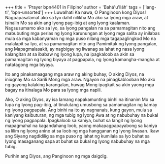 +++
title = 'Prayer bpn4401 in Filipino'
author = 'Bahá'u'lláh'
tags = ['lang-tl', 'bpn-unsorted']
+++
Luwalhati Ka nawa, O Panginoon kong Diyos! Nagpapasalamat ako sa Iyo dahil nilikha Mo ako sa Iyong mga araw, at isinalin Mo sa akin ang Iyong pag-ibig at ang Iyong kaalaman. Nagsusumamo ako sa Iyo, sa Iyong pangalan na sa pamamagitan nito ang mabubuting mga perlas ng Iyong karunungan at Iyong mga salita ay inilabas mula sa mga kabanyaman ng mga puso nilang mga tagapaglingkod Mo na malalapit sa Iyo, at sa pamamagitan nito ang Pamimitak ng Iyong pangalan, ang Mapagmalasakit, ay nagbigay ng liwanag sa lahat ng nasa Iyong kalangitan at sa ibabaw ng Iyong lupa, na ipagkaloob sa akin sa pamamagitan ng Iyong biyaya at pagpapala, ng Iyong kamangha-mangha at natatagong mga biyaya.

Ito ang pinakamaagang mga araw ng aking buhay, O aking Diyos, na iniugnay Mo sa Sarili Mong mga araw. Ngayon na pinagkablooban Mo ako ng gayong kalaking karangalan, huwag Mong ipagkait sa akin yaong mga bagay na itinalaga Mo para sa Iyong mga napili.

Ako, O aking Diyos, ay isa lamang napakamunting binhi na itinanim Mo sa lupa ng Iyong pag-ibig, at tinulutang umusbong sa pamamagitan ng kamay ng Iyong pagpapala. Ang binhi na ito ay nagnanais, kung gayon, mula sa kaniyang kaibuturan, ng mga tubig ng Iyong Awa at ng nabubuhay na bukal ng Iyong pagpapala. Ipagkaloob sa kaniya, buhat sa langit ng Iyong mapagmahal na kagandahang loob, yaong makapagpapayabong sa kaniya sa lilim ng Iyong anino at sa loob ng mga hangganan ng Iyong liwasan. Ikaw ang Siyang nagdidilig sa mga puso ng lahat ng kumilala sa Iyo buhat sa Iyong masaganang sapa at buhat sa bukal ng Iyong nabubuhay na mga tubig.

Purihin ang Diyos, ang Panginoon ng mga daigdig.

